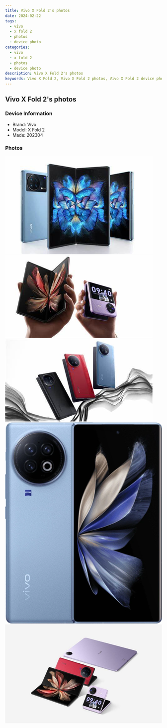 ```yaml
---
title: Vivo X Fold 2's photos
date: 2024-02-22
tags: 
  - vivo
  - x fold 2
  - photos
  - device photo
categories: 
  - vivo
  - x fold 2
  - photos
  - device photo
description: Vivo X Fold 2's photos
keywords: Vivo X Fold 2, Vivo X Fold 2 photos, Vivo X Fold 2 device photo
---
```


## Vivo X Fold 2's photos

### Device Information

- Brand: Vivo
- Model: X Fold 2
- Made: 202304

### Photos

![/images/best-assets/devices/vivo/vivo-x-fold-2/1.jpg](/images/best-assets/devices/vivo/vivo-x-fold-2/1.jpg)
![/images/best-assets/devices/vivo/vivo-x-fold-2/2.jpg](/images/best-assets/devices/vivo/vivo-x-fold-2/2.jpg)
![/images/best-assets/devices/vivo/vivo-x-fold-2/3.jpg](/images/best-assets/devices/vivo/vivo-x-fold-2/3.jpg)
![/images/best-assets/devices/vivo/vivo-x-fold-2/4.jpg](/images/best-assets/devices/vivo/vivo-x-fold-2/4.jpg)
![/images/best-assets/devices/vivo/vivo-x-fold-2/5.jpg](/images/best-assets/devices/vivo/vivo-x-fold-2/5.jpg)

